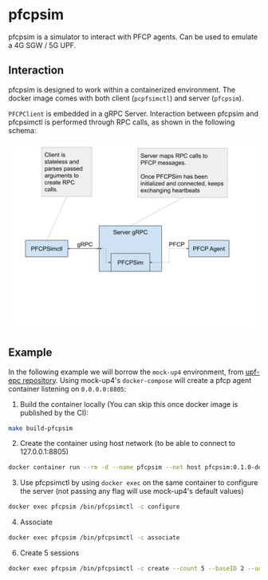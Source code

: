 # pfcpsim
pfcpsim is a simulator to interact with PFCP agents. Can be used to emulate a 4G SGW / 5G UPF.

## Interaction
pfcpsim is designed to work within a containerized environment. The docker image comes with both client (`pcpfsimctl`) and server (`pfcpsim`).

`PFCPClient` is embedded in a gRPC Server. Interaction between pfcpsim and pfcpsimctl is performed through RPC calls, as shown in the following schema: 

![Alt text](docs/images/schema.svg?raw=true "schema")

## Example
In the following example we will borrow the `mock-up4` environment, from [upf-epc repository](https://github.com/omec-project/upf-epc/tree/master/test/integration).
Using mock-up4's `docker-compose` will create a pfcp agent container listening on `0.0.0.0:8805`:

1. Build the container locally (You can skip this once docker image is published by the CI):
```bash
make build-pfcpsim
```
2. Create the container using host network (to be able to connect to 127.0.0.1:8805)
```bash
docker container run --rm -d --name pfcpsim --net host pfcpsim:0.1.0-dev
```

3. Use pfcpsimctl by using `docker exec` on the same container to configure the server (not passing any flag will use mock-up4's default values)
```bash
docker exec pfcpsim /bin/pfcpsimctl -c configure
```

4. Associate
```bash
docker exec pfcpsim /bin/pfcpsimctl -c associate
```

6. Create 5 sessions
```bash
docker exec pfcpsim /bin/pfcpsimctl -c create --count 5 --baseID 2 --ue-pool 17.0.0.0/24 --gnb-addr 198.18.0.10
```
